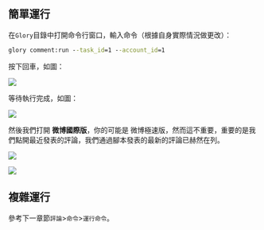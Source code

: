 ## 簡單運行

在`Glory`目錄中打開命令行窗口，輸入命令（根據自身實際情況做更改）：

```cmd
glory comment:run --task_id=1 --account_id=1
```

按下回車，如圖：

![](https://p.pstatp.com/origin/fe85000315dc7f3de0f4)

等待執行完成，如圖：

![](https://p.pstatp.com/origin/137cf0000e9a80a8656a8)

然後我們打開 **微博國際版**，你的可能是 微博極速版，然而這不重要，重要的是我們點開最近發表的評論，我們通過腳本發表的最新的評論已赫然在列。

![](https://p.pstatp.com/origin/1384100006418eb2cc462)

![](https://p.pstatp.com/origin/138500000851a6111f2c3)

## 複雜運行

參考下一章節`評論`>`命令`>`運行命令`。
